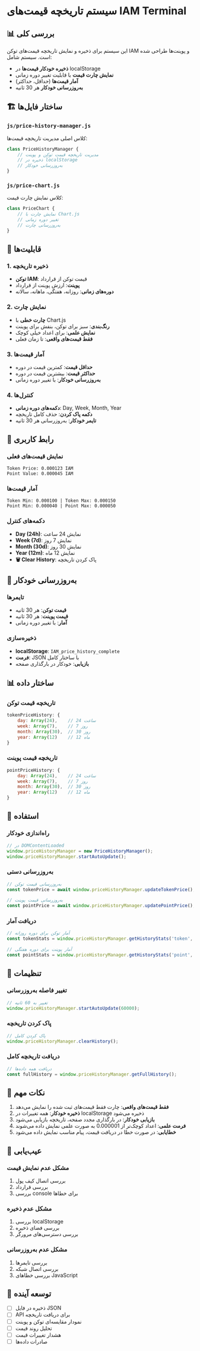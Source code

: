 # سیستم تاریخچه قیمت‌های IAM Terminal

## 📊 بررسی کلی

این سیستم برای ذخیره و نمایش تاریخچه قیمت‌های توکن IAM و پوینت‌ها طراحی شده است. سیستم شامل:

- **ذخیره خودکار قیمت‌ها** در localStorage
- **نمایش چارت قیمت** با قابلیت تغییر دوره زمانی
- **آمار قیمت‌ها** (حداقل، حداکثر)
- **به‌روزرسانی خودکار** هر 30 ثانیه

## 🏗️ ساختار فایل‌ها

### `js/price-history-manager.js`
کلاس اصلی مدیریت تاریخچه قیمت‌ها:

```javascript
class PriceHistoryManager {
    // مدیریت تاریخچه قیمت توکن و پوینت
    // ذخیره در localStorage
    // به‌روزرسانی خودکار
}
```

### `js/price-chart.js`
کلاس نمایش چارت قیمت:

```javascript
class PriceChart {
    // نمایش چارت با Chart.js
    // تغییر دوره زمانی
    // به‌روزرسانی چارت
}
```

## 🔧 قابلیت‌ها

### 1. ذخیره تاریخچه
- **توکن IAM**: قیمت توکن از قرارداد
- **پوینت**: ارزش پوینت از قرارداد
- **دوره‌های زمانی**: روزانه، هفتگی، ماهانه، سالانه

### 2. نمایش چارت
- **چارت خطی** با Chart.js
- **رنگ‌بندی**: سبز برای توکن، بنفش برای پوینت
- **نمایش علمی**: برای اعداد خیلی کوچک
- **فقط قیمت‌های واقعی**: تا زمان فعلی

### 3. آمار قیمت‌ها
- **حداقل قیمت**: کمترین قیمت در دوره
- **حداکثر قیمت**: بیشترین قیمت در دوره
- **به‌روزرسانی خودکار**: با تغییر دوره زمانی

### 4. کنترل‌ها
- **دکمه‌های دوره زمانی**: Day, Week, Month, Year
- **دکمه پاک کردن**: حذف کامل تاریخچه
- **تایمر خودکار**: به‌روزرسانی هر 30 ثانیه

## 📱 رابط کاربری

### نمایش قیمت‌های فعلی
```
Token Price: 0.000123 IAM
Point Value: 0.000045 IAM
```

### آمار قیمت‌ها
```
Token Min: 0.000100 | Token Max: 0.000150
Point Min: 0.000040 | Point Max: 0.000050
```

### دکمه‌های کنترل
- **Day (24h)**: نمایش 24 ساعت
- **Week (7d)**: نمایش 7 روز
- **Month (30d)**: نمایش 30 روز
- **Year (12m)**: نمایش 12 ماه
- **🗑️ Clear History**: پاک کردن تاریخچه

## 🔄 به‌روزرسانی خودکار

### تایمرها
- **قیمت توکن**: هر 30 ثانیه
- **قیمت پوینت**: هر 30 ثانیه
- **آمار**: با تغییر دوره زمانی

### ذخیره‌سازی
- **localStorage**: `IAM_price_history_complete`
- **فرمت**: JSON با ساختار کامل
- **بازیابی**: خودکار در بارگذاری صفحه

## 📊 ساختار داده

### تاریخچه قیمت توکن
```javascript
tokenPriceHistory: {
    day: Array(24),    // 24 ساعت
    week: Array(7),    // 7 روز
    month: Array(30),  // 30 روز
    year: Array(12)    // 12 ماه
}
```

### تاریخچه قیمت پوینت
```javascript
pointPriceHistory: {
    day: Array(24),    // 24 ساعت
    week: Array(7),    // 7 روز
    month: Array(30),  // 30 روز
    year: Array(12)    // 12 ماه
}
```

## 🚀 استفاده

### راه‌اندازی خودکار
```javascript
// در DOMContentLoaded
window.priceHistoryManager = new PriceHistoryManager();
window.priceHistoryManager.startAutoUpdate();
```

### به‌روزرسانی دستی
```javascript
// به‌روزرسانی قیمت توکن
const tokenPrice = await window.priceHistoryManager.updateTokenPrice();

// به‌روزرسانی قیمت پوینت
const pointPrice = await window.priceHistoryManager.updatePointPrice();
```

### دریافت آمار
```javascript
// آمار توکن برای دوره روزانه
const tokenStats = window.priceHistoryManager.getHistoryStats('token', 'day');

// آمار پوینت برای دوره هفتگی
const pointStats = window.priceHistoryManager.getHistoryStats('point', 'week');
```

## 🔧 تنظیمات

### تغییر فاصله به‌روزرسانی
```javascript
// تغییر به 60 ثانیه
window.priceHistoryManager.startAutoUpdate(60000);
```

### پاک کردن تاریخچه
```javascript
// پاک کردن کامل
window.priceHistoryManager.clearHistory();
```

### دریافت تاریخچه کامل
```javascript
// دریافت همه داده‌ها
const fullHistory = window.priceHistoryManager.getFullHistory();
```

## 📝 نکات مهم

1. **فقط قیمت‌های واقعی**: چارت فقط قیمت‌های ثبت شده را نمایش می‌دهد
2. **ذخیره خودکار**: همه تغییرات در localStorage ذخیره می‌شود
3. **بازیابی خودکار**: در بارگذاری مجدد صفحه، تاریخچه بازیابی می‌شود
4. **فرمت علمی**: اعداد کوچک‌تر از 0.000001 به صورت علمی نمایش داده می‌شوند
5. **خطایابی**: در صورت خطا در دریافت قیمت، پیام مناسب نمایش داده می‌شود

## 🐛 عیب‌یابی

### مشکل عدم نمایش قیمت
1. بررسی اتصال کیف پول
2. بررسی قرارداد
3. بررسی console برای خطاها

### مشکل عدم ذخیره
1. بررسی localStorage
2. بررسی فضای ذخیره
3. بررسی دسترسی‌های مرورگر

### مشکل عدم به‌روزرسانی
1. بررسی تایمرها
2. بررسی اتصال شبکه
3. بررسی خطاهای JavaScript

## 🔮 توسعه آینده

- [ ] ذخیره در فایل JSON
- [ ] API برای دریافت تاریخچه
- [ ] نمودار مقایسه‌ای توکن و پوینت
- [ ] تحلیل روند قیمت
- [ ] هشدار تغییرات قیمت
- [ ] صادرات داده‌ها 